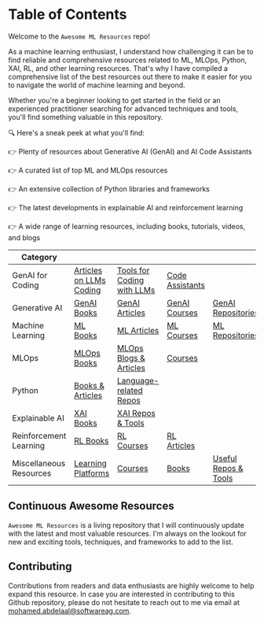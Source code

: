 # Table of Contents

Welcome to the `Awesome ML Resources` repo!

As a machine learning enthusiast, I understand how challenging it can be to find reliable and comprehensive resources related to ML, MLOps, Python, XAI, RL, and other learning resources. That's why I have compiled a comprehensive list of the best resources out there to make it easier for you to navigate the world of machine learning and beyond.

Whether you're a beginner looking to get started in the field or an experienced practitioner searching for advanced techniques and tools, you'll find something valuable in this repository.

🔍 Here's a sneak peek at what you'll find:

👉 Plenty of resources about Generative AI (GenAI) and AI Code Assistants

👉 A curated list of top ML and MLOps resources

👉 An extensive collection of Python libraries and frameworks

👉 The latest developments in explainable AI and reinforcement learning

👉 A wide range of learning resources, including books, tutorials, videos, and blogs


| Category | | | | |
|----------|-|-|-|-|
| GenAI for Coding   | [Articles on LLMs Coding](genai-coding-articles.md) | [Tools for Coding with LLMs](genai-coding-tools.md) | [Code Assistants](genai-code-assistants.md)  |  |
| Generative AI      | [GenAI Books](genai-books.md) | [GenAI Articles](genai-articles.md) | [GenAI Courses](genai-courses.md)  | [GenAI Repositories](genai-repos.md)  |
| Machine Learning      | [ML Books](ml-books.md) | [ML Articles](ml-blogs-articles.md) | [ML Courses](ml-courses.md)   | [ML Repositories](ml-datasets-models.md) |
| MLOps     		| [MLOps Books](mlops-books.md) | [MLOps Blogs & Articles](mlops-blogs-articles.md) | [Courses](mlops-courses.md)      | |
| Python		| [Books & Articles](python-books.md) | [Language-related Repos](python-repos.md) | | | 
| Explainable AI | [XAI Books](xai-books.md) | [XAI Repos & Tools](xai-repos-tools.md) | | |
| Reinforcement Learning | [RL Books](rl-books-articles.md) | [RL Courses](rl-courses.md) | [RL Articles](rl-books-articles.md) | |
| Miscellaneous Resources | [Learning Platforms](general-learning-resources.md) | [Courses](general-courses.md) | [Books](general-books.md) | [Useful Repos & Tools](general-repos-tools.md) |

## Continuous Awesome Resources

`Awesome ML Resources` is a living repository that I will continuously update with the latest and most valuable resources. I'm always on the lookout for new and exciting tools, techniques, and frameworks to add to the list.


## Contributing

Contributions from readers and data enthusiasts are highly welcome to help expand this resource. In case you are interested in contributing to this Github repository, please do not hesitate to reach out to me via email at mohamed.abdelaal@softwareag.com.
